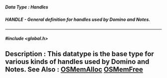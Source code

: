 ##### Data Type : Handles
##### HANDLE - General definition for handles used by Domino and Notes.
---
##### #include <global.h>
**Description :**
This datatype is the base type for various kinds of handles used by Domino and 
Notes.
**See Also :**
[OSMemAlloc](D:/md_files/OSMemAlloc.md)
[OSMemFree](D:/md_files/OSMemFree.md)
---
